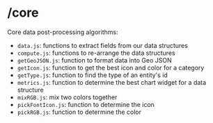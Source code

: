 # /core

Core data post-processing algorithms:

- `data.js`: functions to extract fields from our data structures
- `compute.js`: functions to re-arrange the data structures
- `getGeoJSON.js`: function to format data into Geo JSON
- `getIcon.js`: function to get the best icon and color for a category
- `getType.js`: function to find the type of an entity's id
- `metrics.js`: function to determine the best chart widget for a data structure
- `mixRGB.js`: mix two colors together
- `pickFontIcon.js`: function to determine the icon
- `pickRGB.js`: function to determine the color
